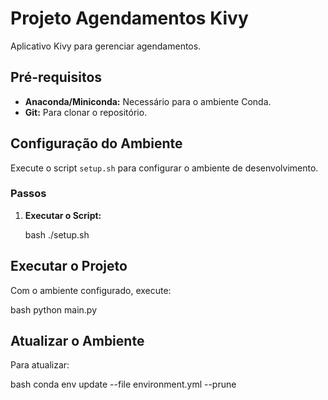 # Projeto Agendamentos Kivy

Aplicativo Kivy para gerenciar agendamentos.

## Pré-requisitos

- **Anaconda/Miniconda:** Necessário para o ambiente Conda.
- **Git:** Para clonar o repositório.

## Configuração do Ambiente

Execute o script `setup.sh` para configurar o ambiente de desenvolvimento.

### Passos

1. **Executar o Script:**

   bash
   ./setup.sh
   

## Executar o Projeto

Com o ambiente configurado, execute:

bash
python main.py


## Atualizar o Ambiente

Para atualizar:

bash
conda env update --file environment.yml --prune

